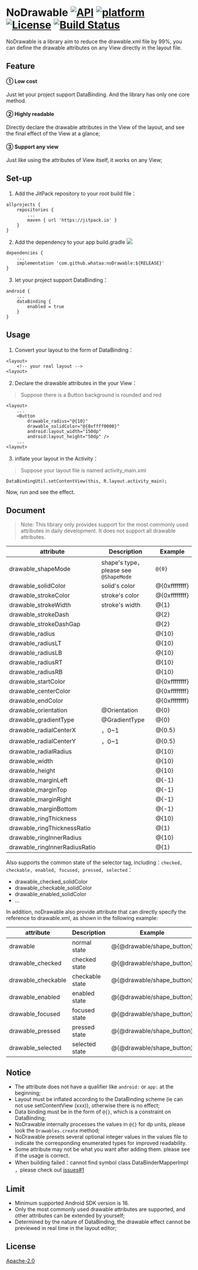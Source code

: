 # NoDrawable [![API](https://img.shields.io/badge/API-16%2B-brightgreen.svg?style=flat)](https://android-arsenal.com/api?level=16) [![platform](https://img.shields.io/badge/platform-android-brightgreen.svg)](https://developer.android.com/index.html) [![License](https://img.shields.io/badge/license-Apache%202.0-blue.svg)](https://github.com/whataa/noDrawable/blob/master/LICENSE) [![Build Status](https://travis-ci.org/whataa/noDrawable.svg?branch=master)](https://travis-ci.org/whataa/noDrawable)

NoDrawable is a library aim to reduce the drawable.xml file by 99%, you can define the drawable attributes on any View directly in the layout file.


## Feature

#### ① Low cost

Just let your project support DataBinding. And the library has only one core method.

#### ② Highly readable

Directly declare the drawable attributes in the View of the layout, and see the final effect of the View at a glance;

#### ③ Support any view

Just like using the attributes of View itself, it works on any View;

## Set-up

1. Add the JitPack repository to your root build file：


```
allprojects {
    repositories {
        ...
        maven { url 'https://jitpack.io' }
    }
}
```
2. Add the dependency to your app build.gradle [![](https://jitpack.io/v/whataa/noDrawable.svg)](https://jitpack.io/#whataa/noDrawable)
```
dependencies {
    ...
    implementation 'com.github.whataa:noDrawable:${RELEASE}'
}  
```
3. let your project support DataBinding：

```
android {
    ...
    dataBinding {
        enabled = true
    }
}
```


## Usage

1. Convert your layout to the form of DataBinding：


```
<layout>
    <!-- your real layout -->
<layout>
```
2. Declare the drawable attributes in the your View：

> Suppose there is a Button background is rounded and red


```
<layout>
    ...
    <Button
        drawable_radius="@{10}"
        drawable_solidColor="@{0xffff0000}"
        android:layout_width="150dp"
        android:layout_height="50dp" />
    ...
<layout>
```


3. inflate your layout in the Activity：

> Suppose your layout file is named activity_main.xml
```
DataBindingUtil.setContentView(this, R.layout.activity_main);
```

Now, run and see the effect.

## Document

> Note: This library only provides support for the most commonly used attributes in daily development. It does not support all drawable attributes.

attribute | Description | Example
---|---|---
drawable_shapeMode | shape's type，please see `@ShapeMode` | `@{0}` 
drawable_solidColor | solid's color | @{0xffffffff}
drawable_strokeColor | stroke's color | @{0xffffffff}
drawable_strokeWidth | stroke's width | @{1}
drawable_strokeDash |  | @{2}
drawable_strokeDashGap |  | @{2}
drawable_radius |  | @{10}
drawable_radiusLT |  | @{10}
drawable_radiusLB | | @{10}
drawable_radiusRT | | @{10}
drawable_radiusRB | | @{10}
drawable_startColor | | @{0xffffffff}
drawable_centerColor | | @{0xffffffff}
drawable_endColor | | @{0xffffffff}
drawable_orientation |@Orientation | @{0}
drawable_gradientType |@GradientType | @{0}
drawable_radialCenterX |，0~1 | @{0.5}
drawable_radialCenterY |，0~1 | @{0.5}
drawable_radialRadius | | @{10}
drawable_width |  | @{10}
drawable_height | | @{10}
drawable_marginLeft |  | @{-1}
drawable_marginTop |  | @{-1}
drawable_marginRight |  | @{-1}
drawable_marginBottom |  | @{-1}
drawable_ringThickness | | @{10}
drawable_ringThicknessRatio | | @{1}
drawable_ringInnerRadius | | @{10}
drawable_ringInnerRadiusRatio | | @{1}


Also supports the common state of the selector tag, including：`checked, checkable, enabled, focused, pressed, selected`：

- drawable_checked_solidColor
- drawable_checkable_solidColor
- drawable_enabled_solidColor
- ...

In addition, noDrawable also provide attribute that can directly specify the reference to drawable.xml, as shown in the following example:

attribute | Description | Example
---|---|--
drawable | normal state | @{@drawable/shape_button}
drawable_checked | checked state | @{@drawable/shape_button}
drawable_checkable | checkable state | @{@drawable/shape_button}
drawable_enabled | enabled state | @{@drawable/shape_button}
drawable_focused | focused state | @{@drawable/shape_button}
drawable_pressed | pressed state | @{@drawable/shape_button}
drawable_selected | selected state | @{@drawable/shape_button}

## Notice

- The attribute does not have a qualifier like `android:` or `app:` at the beginning;
- Layout must be inflated according to the DataBinding scheme (ie can not use setContentView (xxx)), otherwise there is no effect;
- Data binding must be in the form of `@{}`, which is a constraint on DataBinding;
- NoDrawable internally processes the values in `@{}` for dp units, please look the `Drawables.create` method;
- NoDrawable presets several optional integer values in the values file to indicate the corresponding enumerated types for improved readability.
- Some attribute may not be what you want after adding them. please see if the usage is correct.
- When building failed：cannot find symbol class DataBinderMapperImpl ，please check out [issues#1](https://github.com/whataa/noDrawable/issues/1)

## Limit

- Minimum supported Android SDK version is 16.
- Only the most commonly used drawable attributes are supported, and other attributes can be extended by yourself;
- Determined by the nature of DataBinding, the drawable effect cannot be previewed in real time in the layout editor;

## License

[Apache-2.0](https://opensource.org/licenses/Apache-2.0)